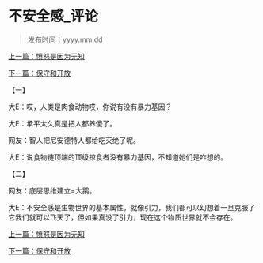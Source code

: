 # 不安全感_评论
>
> 发布时间：yyyy.mm.dd

[上一篇：愤怒是因为无知](/marriage/article14)

[下一篇：保守和开放](/marriage/article16)

【一】 

大E：哎，人类是肉食动物哎，你说有没有暴力基因？ 

大E：承平太久真是把人都养傻了。

网友：智人把尼安德特人都给吃灭绝了呢。 

大E：说食物链顶端的顶级掠食者没有暴力基因，不知道她们是咋想的。 

【二】 

网友：底层思维建立=大鹅。 

大E：不安全感是生物世界的基本属性，就像引力，我们都可以幻想着一旦克服了它我们就可以飞天了，但如果真没了引力，现在这个物质世界就不会存在。

[上一篇：愤怒是因为无知](/marriage/article14)

[下一篇：保守和开放](/marriage/article16)
